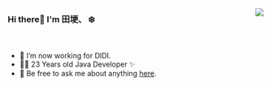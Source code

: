 

<!--
### Hi there 👋

**shaogezhu/shaogezhu** is a ✨ _special_ ✨ repository because its `README.md` (this file) appears on your GitHub profile.

Here are some ideas to get you started:

- 🔭 I’m currently working on ...
- 🌱 I’m currently learning ...
- 👯 I’m looking to collaborate on ...
- 🤔 I’m looking for help with ...
- 💬 Ask me about ...
- 📫 How to reach me: ...
- 😄 Pronouns: ...
- ⚡ Fun fact: ...
-->


<a href="https://github.com/shaogezhu"><img align='right' src="https://github-readme-stats.vercel.app/api?username=shaogezhu&show_icons=true"></a>

### Hi there👋 I'm 田埂、 ❄️ 

<!--
[![Folio](https://img.shields.io/badge/Folio-%20-orange?logo=fandango)](https://folio-iota.vercel.app/)
[![Blog](http://image.codingce.com.cn/blog/20200819/102828838.svg)](https://i.codingce.com.cn/)
[![codingce@gmail.com](http://image.codingce.com.cn/blog/20200819/104221397.svg)](mailto:codingce@gmail.com)
[![Folio](https://img.shields.io/badge/Folio-%20-orange?logo=fandango)](https://folio-iota.vercel.app/)
[![Photos](https://img.shields.io/badge/%20Photography-%20-blue?logo=pivotal-tracker)](https://photo.winterchen.com)
-->  
<br/>

- 🔭 I’m now working for DIDI.
- 👨‍💻 23 Years old Java Developer  ✨
- 💬 Be free to ask me about anything [here](https://github.com/shaogezhu/shaogezhu/issues).

